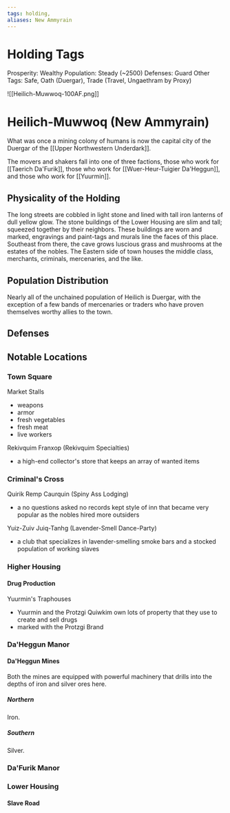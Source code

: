 ```yaml
---
tags: holding,
aliases: New Ammyrain
---
```


# Holding Tags
Prosperity: Wealthy
Population: Steady (~2500)
Defenses: Guard
Other Tags: Safe, Oath (Duergar), Trade (Travel, Ungaethram by Proxy)

![[Heilich-Muwwoq-100AF.png]]
# Heilich-Muwwoq (New Ammyrain)
What was once a mining colony of humans is now the capital city of the Duergar of the [[Upper Northwestern Underdark]].

The movers and shakers fall into one of three factions, those who work for [[Taerich Da'Furik]], those who work for [[Wuer-Heur-Tuigier Da'Heggun]], and those who work for [[Yuurmin]].

## Physicality of the Holding
The long streets are cobbled in light stone and lined with tall iron lanterns of dull yellow glow. The stone buildings of the Lower Housing are slim and tall; squeezed together by their neighbors. These buildings are worn and marked, engravings and paint-tags and murals line the faces of this place. Southeast from there, the cave grows luscious grass and mushrooms at the estates of the nobles. The Eastern side of town houses the middle class, merchants, criminals, mercenaries, and the like.

## Population Distribution
Nearly all of the unchained population of Heilich is Duergar, with the exception of a few bands of mercenaries or traders who have proven themselves worthy allies to the town.

## Defenses

## Notable Locations

### Town Square
Market Stalls
- weapons
- armor
- fresh vegetables
- fresh meat
- live workers

Rekivquim Franxop (Rekivquim Specialties)
- a high-end collector's store that keeps an array of wanted items


### Criminal's Cross
Quirik Remp Caurquin (Spiny Ass Lodging)
- a no questions asked no records kept style of inn that became very popular as the nobles hired more outsiders

Yuiz-Zuiv Juiq-Tanhg (Lavender-Smell Dance-Party)
- a club that specializes in lavender-smelling smoke bars and a stocked population of working slaves


### Higher Housing
#### Drug Production
Yuurmin's Traphouses
- Yuurmin and the Protzgi Quiwkim own lots of property that they use to create and sell drugs
- marked with the Protzgi Brand

### Da'Heggun Manor
#### Da'Heggun Mines
Both the mines are equipped with powerful machinery that drills into the depths of iron and silver ores here.

##### Northern
Iron.

##### Southern
Silver.

### Da'Furik Manor
### Lower Housing
#### Slave Road